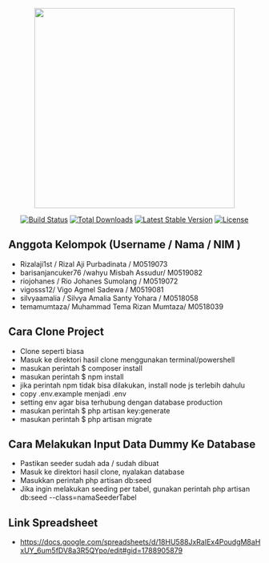 <p align="center"><a href="https://laravel.com" target="_blank"><img src="https://raw.githubusercontent.com/laravel/art/master/logo-lockup/5%20SVG/2%20CMYK/1%20Full%20Color/laravel-logolockup-cmyk-red.svg" width="400"></a></p>

<p align="center">
<a href="https://travis-ci.org/laravel/framework"><img src="https://travis-ci.org/laravel/framework.svg" alt="Build Status"></a>
<a href="https://packagist.org/packages/laravel/framework"><img src="https://img.shields.io/packagist/dt/laravel/framework" alt="Total Downloads"></a>
<a href="https://packagist.org/packages/laravel/framework"><img src="https://img.shields.io/packagist/v/laravel/framework" alt="Latest Stable Version"></a>
<a href="https://packagist.org/packages/laravel/framework"><img src="https://img.shields.io/packagist/l/laravel/framework" alt="License"></a>
</p>

## Anggota Kelompok (Username / Nama / NIM )

- Rizalaji1st / Rizal Aji Purbadinata / M0519073
- barisanjancuker76 /wahyu Misbah Assudur/ M0519082
- riojohanes / Rio Johanes Sumolang / M0519072
- vigosss12/ Vigo Agmel Sadewa / M0519081
- silvyaamalia / Silvya Amalia Santy Yohara / M0518058
- temamumtaza/ Muhammad Tema Rizan Mumtaza/ M0518039


## Cara Clone Project

- Clone seperti biasa
- Masuk ke direktori hasil clone menggunakan terminal/powershell
- masukan perintah $ composer install
- masukan perintah $ npm install
- jika perintah npm tidak bisa dilakukan, install node js terlebih dahulu
- copy .env.example menjadi .env
- setting env agar bisa terhubung dengan database production
- masukan perintah $ php artisan key:generate
- masukan perintah $ php artisan migrate

## Cara Melakukan Input Data Dummy Ke Database

- Pastikan seeder sudah ada / sudah dibuat
- Masuk ke direktori hasil clone, nyalakan database
- Masukkan perintah php artisan db:seed
- Jika ingin melakukan seeding per tabel, gunakan perintah php artisan db:seed --class=namaSeederTabel

## Link Spreadsheet

- https://docs.google.com/spreadsheets/d/18HU588JxRaIEx4PoudgM8aHxUY_6um5fDV8a3R5QYpo/edit#gid=1788905879 
